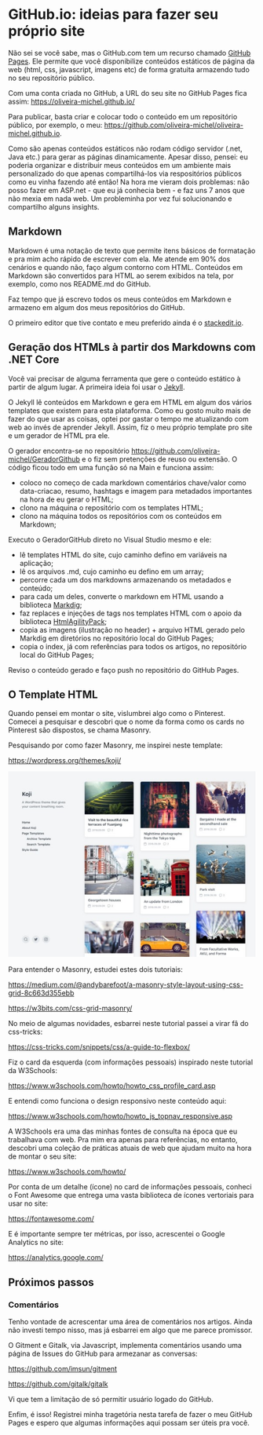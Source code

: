 [//]: # (data-criacao:2020-04-28)
[//]: # (resumo:Após uns 7 anos sem mexer com web, resolvi fazer o meu GitHub Pages e compartilho o que aprendi e como fiz.)
[//]: # (hashtags:web .net)
[//]: # (#imagem:header.jpg)
# GitHub.io: ideias para fazer seu próprio site

Não sei se você sabe, mas o GitHub.com tem um recurso chamado [GitHub Pages](https://pages.github.com/). Ele permite que você disponibilize conteúdos estáticos de página da web (html, css, javascript, imagens etc) de forma gratuita armazendo tudo no seu repositório público.

Com uma conta criada no GitHub, a URL do seu site no GitHub Pages fica assim: https://oliveira-michel.github.io/

Para publicar, basta criar e colocar todo o conteúdo em um repositório público, por exemplo, o meu: https://github.com/oliveira-michel/oliveira-michel.github.io.

Como são apenas conteúdos estáticos não rodam código servidor (.net, Java etc.) para gerar as páginas dinamicamente. Apesar disso, pensei: eu poderia organizar e distribuir meus conteúdos em um ambiente mais personalizado do que apenas compartilhá-los via respositórios públicos como eu vinha fazendo até então! Na hora me vieram dois problemas: não posso fazer em ASP.net - que eu já conhecia bem - e faz uns 7 anos que não mexia em nada web. Um probleminha por vez fui solucionando e compartilho alguns insights.

## Markdown

Markdown é uma notação de texto que permite itens básicos de formatação e pra mim acho rápido de escrever com ela. Me atende em 90% dos cenários e quando não, faço algum contorno com HTML. Conteúdos em Markdown são convertidos para HTML ao serem exibidos na tela, por exemplo, como nos README.md do GitHub.

Faz tempo que já escrevo todos os meus conteúdos em Markdown e armazeno em algum dos meus repositórios do GitHub.

O primeiro editor que tive contato e meu preferido ainda é o [stackedit.io](https://stackedit.io/app).

## Geração dos HTMLs à partir dos Markdowns com .NET Core

Você vai precisar de alguma ferramenta que gere o conteúdo estático à partir de algum lugar. A primeira ideia foi usar o [Jekyll](https://jekyllrb.com).

O Jekyll lê conteúdos em Markdown e gera em HTML em algum dos vários templates que existem para esta plataforma. Como eu gosto muito mais de fazer do que usar as coisas, optei por gastar o tempo me atualizando com web ao invés de aprender Jekyll. Assim, fiz o meu próprio template pro site e um gerador de HTML pra ele.

O gerador encontra-se no repositório https://github.com/oliveira-michel/GeradorGithub e o fiz sem pretenções de reuso ou extensão. O código ficou todo em uma função só na Main e funciona assim:

- coloco no começo de cada markdown comentários chave/valor como data-criacao, resumo, hashtags e imagem para metadados importantes na hora de eu gerar o HTML;
- clono na máquina o repositório com os templates HTML;
- clono na máquina todos os repositórios com os conteúdos em Markdown;

Executo o GeradorGitHub direto no Visual Studio mesmo e ele:

- lê templates HTML do site, cujo caminho defino em variáveis na aplicação;
- lê os arquivos .md, cujo caminho eu defino em um array;
- percorre cada um dos markdowns armazenando os metadados e conteúdo;
- para cada um deles, converte o markdown em HTML usando a biblioteca [Markdig](https://github.com/lunet-io/markdig);
- faz replaces e injeções de tags nos templates HTML com o apoio da biblioteca [HtmlAgilityPack](https://html-agility-pack.net);
- copia as imagens (ilustração no header) + arquivo HTML gerado pelo Markdig em diretórios no repositório local do GitHub Pages;
- copia o index, já com referências para todos os artigos, no repositório local do GitHub Pages;

Reviso o conteúdo gerado e faço push no repositório do GitHub Pages.

## O Template HTML

Quando pensei em montar o site, vislumbrei algo como o Pinterest. Comecei a pesquisar e descobri que o nome da forma como os cards no Pinterest são dispostos, se chama Masonry.

Pesquisando por como fazer Masonry, me inspirei neste template:

https://wordpress.org/themes/koji/

![template koji](https://raw.githubusercontent.com/oliveira-michel/artigos/master/meugithubio/koji.jpg)

Para entender o Masonry, estudei estes dois tutoriais:

https://medium.com/@andybarefoot/a-masonry-style-layout-using-css-grid-8c663d355ebb

https://w3bits.com/css-grid-masonry/

No meio de algumas novidades, esbarrei neste tutorial  passei a virar fâ do css-tricks:

https://css-tricks.com/snippets/css/a-guide-to-flexbox/

Fiz o card da esquerda (com informações pessoais) inspirado neste tutorial da W3Schools:

https://www.w3schools.com/howto/howto_css_profile_card.asp

E entendi como funciona o design responsivo neste conteúdo aqui:

https://www.w3schools.com/howto/howto_js_topnav_responsive.asp

A W3Schools era uma das minhas fontes de consulta na época que eu trabalhava com web. Pra mim era apenas para referências, no entanto, descobri uma coleção de práticas atuais de web que ajudam muito na hora de montar o seu site:

https://www.w3schools.com/howto/

Por conta de um detalhe (ícone) no card de informações pessoais, conheci o Font Awesome que entrega uma vasta biblioteca de ícones vertoriais para usar no site:

https://fontawesome.com/

E é importante sempre ter métricas, por isso, acrescentei o Google Analytics no site:

https://analytics.google.com/

## Próximos passos

### Comentários

Tenho vontade de acrescentar uma área de comentários nos artigos. Ainda não investi tempo nisso, mas já esbarrei em algo que me parece promissor.

O Gitment e Gitalk, via Javascript, implementa comentários usando uma página de Issues do GitHub para armezanar as conversas:

https://github.com/imsun/gitment

https://github.com/gitalk/gitalk

Vi que tem a limitação de só permitir usuário logado do GitHub.

Enfim, é isso! Registrei minha tragetória nesta tarefa de fazer o meu GitHub Pages e espero que algumas informações aqui possam ser úteis pra você.